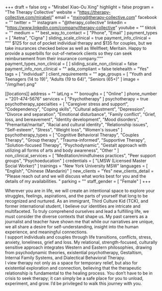 +++
draft = false
org = "Mirabel Xiao-Ou Xing"
highlight = false
program = "The Therapy Collective"
website = "https://therapy-collective.com/mirabel/"
email = "mxing@therapy-collective.com"
facebook = ""
twitter = ""
instagram = "@therapy_collective"
linkedin = "https://www.linkedin.com/company/therapy-collective"
youtube = ""
tiktok = ""
medium = ""
best_way_to_contact = [ "Phone", "Email" ]
payment_types = [ "Aetna", "Cigna" ]
sliding_scale_clinical = true
payment_info_clinical = """
$125 for out of pocket individual therapy and $135 for couples, but we take insurances checked below as well as Wellfleet; Meritain.
Happy to provide a superbills for out-of-network clients so they can seek reimbursement from their insurance company."""
payment_types_non_clinical = [ ]
sliding_scale_non_clinical = false
payment_info_non_clinical = ""
ada_compliant = false
telehealth = "Yes"
tags = [ "individual" ]
client_requirements = ""
age_groups = [
  "Youth and Teenagers (14 to 19)",
  "Adults (19 to 64)",
  "Seniors (65+)"
]
image = "/img/her).png"

[[locations]]
address = ""
latLng = ""
boroughs = [ "Online" ]
phone_number = "201-474-5676"
services = [ "Psychotherapy" ]
psychotherapy = true
psychotherapy_specialties = [
  "Caregiver stress and support",
  "Codependency",
  "Coping skills",
  "Cultural adjustment",
  "Depression",
  "Divorce and separation",
  "Emotional disturbance",
  "Family conflict",
  "Grief, loss, and bereavement",
  "Identity development",
  "Mood disorders",
  "Premarital/marital",
  "Racial and cultural identity",
  "Relationship issues",
  "Self-esteem",
  "Stress",
  "Weight loss",
  "Women's issues"
]
psychotherapy_types = [
  "Cognitive Behavioral Therapy",
  "Couples Therapy",
  "Group therapy",
  "Trauma-informed",
  "Supportive Therapy",
  "Solution-focused Therapy",
  "Psychodynamic",
  "Gestalt approach with utilizing all forms of arts and body awareness",
  "Other "
]
non_clinical_services = [
  "Meditation/mindfulness practices",
  "Peer support groups",
  "Psychoeducation"
]
credentials = [ "LMSW (Licensed Master Social Worker)" ]
trainings = "New York University MSW"
languages = [ "English", "Chinese (Mandarin)" ]
new_clients = "Yes"
new_clients_detail = "Please reach out and we will discuss what works best for you and the details of my availabilities. "
parking = ""
staff_gender = [ "Female" ]
+++

Wherever you are in life, we will create an intentional space to explore your struggles, feelings, aspirations, and the parts of yourself that long to be recognized and nurtured. As an immigrant, Third Culture Kid (TCK), and former international student, I believe our identities are intricate and multifaceted. To truly comprehend ourselves and lead a fulfilling life, we must consider the diverse contexts that shape us. My past careers as a journalist and teacher have shown me that while our narratives are unique, we all share a desire for self-understanding, insight into the human experience, and meaningful connections. <br>
I support individuals and couples through life transitions, conflicts, stress, anxiety, loneliness, grief and loss. My relational, strength-focused, culturally sensitive approach integrates Western and Eastern philosophies, drawing from psychodynamic theories, existential psychotherapy, Gestaltism, Internal Family Systems, and Dialectical Behavioral Therapy. <br>
I view therapy not only as a space for temporary relief, but also for existential exploration and connection, believing that the therapeutic relationship is fundamental to the healing process. You don’t have to be in crisis to seek therapy; it can simply be a safe place for you to unload, experiment, and grow. I’d be privileged to walk this journey with you. <br>
